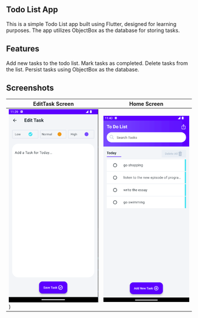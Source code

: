 
## Todo List App
This is a simple Todo List app built using Flutter, designed for learning purposes. The app utilizes ObjectBox as the database for storing tasks.

## Features
Add new tasks to the todo list.
Mark tasks as completed.
Delete tasks from the list.
Persist tasks using ObjectBox as the database.

## Screenshots

| EditTask Screen | Home Screen |
|-----------------------------------------------------------------------------------------------------------|-------------------------------------------------------------------------------------------------------|
| <img src="https://github.com/peymansf2000/todo_list_app/blob/main/screenshots/Screenshot_1.png" width="250"> )  | <img src="https://github.com/peymansf2000/todo_list_app/blob/main/screenshots/Screenshot_2.png" width="250">   |

